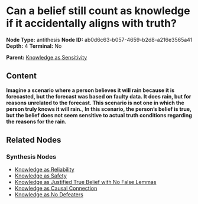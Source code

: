 # Can a belief still count as knowledge if it accidentally aligns with truth?

**Node Type:** antithesis
**Node ID:** ab0d6c63-b057-4659-b2d8-a216e3565a41
**Depth:** 4
**Terminal:** No

**Parent:** [Knowledge as Sensitivity](knowledge-as-sensitivity-synthesis-67e0f42c-f871-47b0-ba48-537da4d0de79.md)

## Content

**Imagine a scenario where a person believes it will rain because it is forecasted, but the forecast was based on faulty data. It does rain, but for reasons unrelated to the forecast. This scenario is not one in which the person truly knows it will rain.**, **In this scenario, the person’s belief is true, but the belief does not seem sensitive to actual truth conditions regarding the reasons for the rain.**

## Related Nodes

### Synthesis Nodes

- [Knowledge as Reliability](knowledge-as-reliability-synthesis-edaa4f71-60c1-467d-a547-edc64c7996ff.md)
- [Knowledge as Safety](knowledge-as-safety-synthesis-29d1cbbc-9f4f-4b9f-8dc4-56e171bd8b5c.md)
- [Knowledge as Justified True Belief with No False Lemmas](knowledge-as-justified-true-belief-with-no-false-lemmas-synthesis-1ec2b360-1710-472f-9fa8-f27e034cf567.md)
- [Knowledge as Causal Connection](knowledge-as-causal-connection-synthesis-72166ff4-b4c6-40cb-ab84-cea3efef7bc3.md)
- [Knowledge as No Defeaters](knowledge-as-no-defeaters-synthesis-0b2c0d66-3b25-4c51-8655-a552b487bd2f.md)
